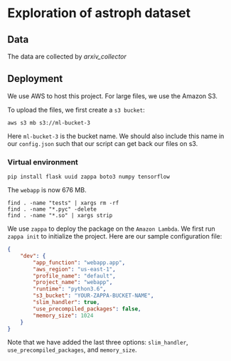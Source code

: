 # Exploration of astroph dataset

## Data
The data are collected by *arxiv_collector*


## Deployment

We use AWS to host this project. For large files, we use the Amazon S3.

To upload the files, we first create a `s3 bucket`:
```
aws s3 mb s3://ml-bucket-3
```
Here `ml-bucket-3` is the bucket name. We should also include this name in our `config.json` such that our script can get back our files on s3.

###  Virtual environment

```
pip install flask uuid zappa boto3 numpy tensorflow
```

The `webapp` is now 676 MB. 

```
find . -name "tests" | xargs rm -rf
find . -name "*.pyc" -delete
find . -name "*.so" | xargs strip
```

We use `zappa` to deploy the package on the `Amazon Lambda`. We first run `zappa init` to initialize the project. Here are our sample configuration file:

```json
{
    "dev": {
        "app_function": "webapp.app",
        "aws_region": "us-east-1",
        "profile_name": "default",
        "project_name": "webapp",
        "runtime": "python3.6",
        "s3_bucket": "YOUR-ZAPPA-BUCKET-NAME",
	    "slim_handler": true,
	    "use_precompiled_packages": false,
        "memory_size": 1024
    }
}
```

Note that we have added the last three options: `slim_handler`, `use_precompiled_packages`, and `memory_size`.




